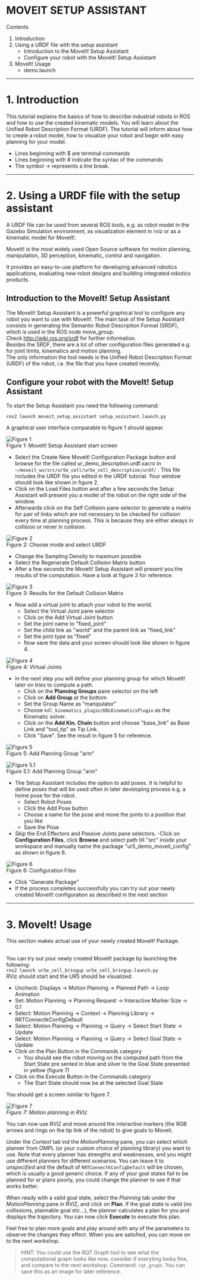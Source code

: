 # MOVEIT SETUP ASSISTANT
Contents
1. Introduction 
2. Using a URDF file with the setup assistant
    - Introduction to the MoveIt! Setup Assistant 
    - Configure your robot with the MoveIt! Setup Assistant 
3. MoveIt! Usage
    - demo.launch 

---
# 1. Introduction

This tutorial explains the basics of how to describe industrial robots in ROS and how to use the created kinematic models. You will learn about the Unified Robot Description Format (URDF). The tutorial will inform about how to create a robot model, how to visualize your robot and begin with easy planning for your model.
- Lines beginning with $ are terminal commands
- Lines beginning with # indicate the syntax of the commands
- The symbol → represents a line break. 

---
# 2. Using a URDF file with the setup assistant

A URDF file can be used from several ROS tools, e.g. as robot model in
the Gazebo Simulation environment, as visualization element in rviz or as a kinematic model for MoveIt!.   

MoveIt! is the most widely used Open Source software for motion planning,
manipulation, 3D perception, kinematic, control and navigation.   

It provides an easy-to-use platform for developing advanced robotics applications, evaluating new robot designs and building integrated robotics products.

## Introduction to the MoveIt! Setup Assistant

The MoveIt! Setup Assistant is a powerful graphical tool to configure any robot you want to use with MoveIt!. The main task of the Setup Assistant consists in generating the Semantic Robot Description Format (SRDF), which is used in the ROS node move_group.   
Check http://wiki.ros.org/srdf for further information.   
Besides the SRDF, there are a lot of other configuration files generated e.g. for joint limits, kinematics and motion planning.   
The only information the tool needs is the Unified Robot Description Format (URDF) of the robot, i.e. the file that you have created recently.   

## Configure your robot with the MoveIt! Setup Assistant

To start the Setup Assistant you need the following command:

`ros2 launch moveit_setup_assistant setup_assistant.launch.py`   

A graphical user interface comparable to figure 1 should appear.   

![Figure 1](resources/1/figure1.png)   
Figure 1: MoveIt! Setup Assistant start screen


- Select the Create New MoveIt! Configuration Package button and browse for the file called ur_demo_description.urdf.xacro in `~/moveit_ws/src/ur5e_cell/ur5e_cell_description/urdf/` .
This file includes the URDF file you edited in the URDF tutorial. Your window should look like shown in figure 2.
- Click on the Load Files button and after a few seconds the Setup Assistant will present
you a model of the robot on the right side of the window.
- Afterwards click on the Self Collision pane selector to generate a matrix for pair of links which are not necessary to be checked for collision every time at planning process. This is because they are either always in collision or never in collision.

![Figure 2](resources/1/figure2.png)   
Figure 2: Choose mode and select URDF

- Change the Sampling Density to maximum possible
- Select the Regenerate Default Collision Matrix button
- After a few seconds the MoveIt! Setup Assistant will present you the results of the computation. Have a look at figure 3 for reference.

![Figure 3](resources/1/figure3.png)  
Figure 3: Results for the Default Collision Matrix   

- Now add a virtual joint to attach your robot to the world.
    - Select the Virtual Joint pane selector
    - Click on the Add Virtual Joint button
    - Set the joint name to "fixed_joint"
    - Set the child link as "world" and the parent link as "fixed_link"
    - Set the joint type as "fixed"
    - Now save the data and your screen should look like shown in figure 4.

![Figure 4](resources/1/figure4.png)  
Figure 4: Virtual Joints   

- In the next step you will define your planning group for which MoveIt! later on tries to
compute a path.
    - Click on the **Planning Groups** pane selector on the left
    - Click on **Add Group** at the bottom
    - Set the Group Name as "manipulator"
    - Choose `kdl_kinematics_plugin/KDLKinematicsPlugin` as the Kinematic solver.
    - Click on the **Add Kin. Chain** button and choose "base_link" as Base Link and "tool_tip" as Tip Link.  
    - Click "Save". See the result in figure 5 for reference. 

![Figure 5](resources/1/figure5.png)    
Figure 5: Add Planning Group "arm"   


![Figure 5.1](resources/1/figure_5.1.png)    
Figure 5.1: Add Planning Group "arm"  

- The Setup Assistant includes the option to add poses. It is helpful to define poses that
will be used often in later developing process e.g. a home pose for the robot.
    - Select Robot Poses
    - Click the Add Pose button
    - Choose a name for the pose and move the joints to a position that you like
    - Save the Pose
- Skip the End Effectors and Passive Joints pane selectors.
-Click on **Configuration Files**, click **Browse** and select path till "src" inside your workspace and manually name the package "ur5_demo_moveit_config" as shown in figure 6.

![Figure 6](resources/1/figure6.png)    
Figure 6: Configuration Files

- Click "Generate Package"
- If the process completes successfully you can try out your newly created MoveIt! configuration as described in the next section

---
# 3. MoveIt! Usage

This section makes actual use of your newly created MoveIt! Package.

##

You can try out your newly created MoveIt! package by launching the following:   
`ros2 launch ur5e_cell_bringup ur5e_cell_bringup.launch.py`   
RViz should start and the UR5 should be visualized.

- Uncheck: Displays -> Motion Planning -> Planned Path -> Loop Animation
- Set: Motion Planning -> Planning Request -> Interactive Marker Size -> 0.1   
- Select: Motion Planning -> Context -> Planning Library -> RRTConnectkConfigDefault
- Select: Motion Planning -> Planning -> Query -> Select Start State -> Update
- Select: Motion Planning -> Planning -> Query -> Select Goal State -> Update
- Click on the Plan Button in the Commands category
    - You should see the robot moving on the computed path from the Start State pre sented in blue and silver to the Goal State presented in yellow (figure 7)
- Click on the Execute Button in the Commands category
    - The Start State should now be at the selected Goal State

You should get a screen similar to figure 7.

![Figure 7](resources/1/figure7.png)   
*Figure 7: Motion planning in RViz*

You can now use RVIZ and move around the interactive markers (the RGB arrows and rings on the tip link of the robot) to give goals to Moveit. 

Under the *Context* tab ind the *MotionPlanning* pane, you can select which planner from OMPL (or your custom choice of planning library) you want to use. Note that every planner has strengths and weaknesses, and you might use different planners for different scenarios. You can leave it to *unspecified* and the default of `RRTConnectkConfigDefault` will be chosen, which is usually a good generic choice. If any of your goal states fail to be planned for or plans poorly, you could change the planner to see if that works better.

When ready with a valid goal state, select the *Planning* tab under the *MotionPlanning* pane in RVIZ, and click on **Plan**. If the goal state is valid (no collissions, plannable goal etc...), the planner calculates a plan for you and displays the trajectory. You can now click **Execute** to execute this plan.  

Feel free to plan more goals and play around with any of the parameters to observe the changes they effect. When you are satisfied, you can move on to the next workshop.

> HINT: You could use the RQT Graph tool to see what the computational graph looks like now, consider if everyting looks fine, and compare to the next workshop. Command: `rqt_graph`. You can save this as an image for later reference.

